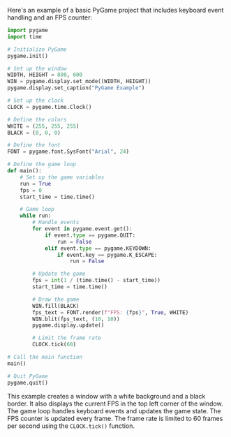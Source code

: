 Here's an example of a basic PyGame project that includes keyboard event handling and an FPS counter:
```python
import pygame
import time

# Initialize PyGame
pygame.init()

# Set up the window
WIDTH, HEIGHT = 800, 600
WIN = pygame.display.set_mode((WIDTH, HEIGHT))
pygame.display.set_caption("PyGame Example")

# Set up the clock
CLOCK = pygame.time.Clock()

# Define the colors
WHITE = (255, 255, 255)
BLACK = (0, 0, 0)

# Define the font
FONT = pygame.font.SysFont("Arial", 24)

# Define the game loop
def main():
    # Set up the game variables
    run = True
    fps = 0
    start_time = time.time()

    # Game loop
    while run:
        # Handle events
        for event in pygame.event.get():
            if event.type == pygame.QUIT:
                run = False
            elif event.type == pygame.KEYDOWN:
                if event.key == pygame.K_ESCAPE:
                    run = False

        # Update the game
        fps = int(1 / (time.time() - start_time))
        start_time = time.time()

        # Draw the game
        WIN.fill(BLACK)
        fps_text = FONT.render(f"FPS: {fps}", True, WHITE)
        WIN.blit(fps_text, (10, 10))
        pygame.display.update()

        # Limit the frame rate
        CLOCK.tick(60)

# Call the main function
main()

# Quit PyGame
pygame.quit()
```
This example creates a window with a white background and a black border. It also displays the current FPS in the top left corner of the window. The game loop handles keyboard events and updates the game state. The FPS counter is updated every frame. The frame rate is limited to 60 frames per second using the `CLOCK.tick()` function.